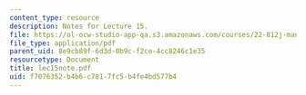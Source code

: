 ```yaml
---
content_type: resource
description: Notes for Lecture 15.
file: https://ol-ocw-studio-app-qa.s3.amazonaws.com/courses/22-812j-managing-nuclear-technology-spring-2004/f7076352b4b6c7817fc5b4fe4bd577b4_lec15note.pdf
file_type: application/pdf
parent_uid: 8e9cb89f-6d3d-0b9c-f2ce-4cc8246c1e35
resourcetype: Document
title: lec15note.pdf
uid: f7076352-b4b6-c781-7fc5-b4fe4bd577b4
---
```

